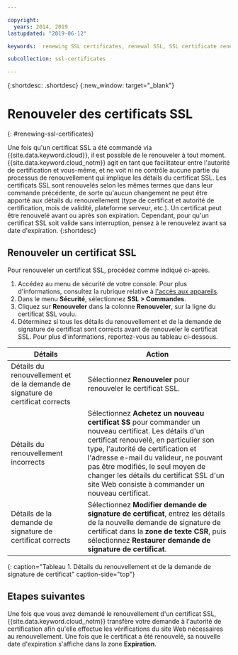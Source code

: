 ```yaml
---

copyright:
  years: 2014, 2019
lastupdated: "2019-06-12"

keywords:  renewing SSL certificates, renewal SSL, SSL certificate renewal process, renewing, renewal

subcollection: ssl-certificates

---
```


{:shortdesc: .shortdesc}
{:new_window: target="_blank"}

# Renouveler des certificats SSL
{: #renewing-ssl-certificates}

Une fois qu'un certificat SSL a été commandé via {{site.data.keyword.cloud}}, il est possible de le renouveler à tout moment. {{site.data.keyword.cloud_notm}} agit en tant que facilitateur entre l'autorité de certification et vous-même, et ne voit ni ne contrôle aucune partie du processus de renouvellement qui implique les détails du certificat SSL. Les certificats SSL sont renouvelés selon les mêmes termes que dans leur commande précédente, de sorte qu'aucun changement ne peut être apporté aux détails du renouvellement (type de certificat et autorité de certification, mois de validité, plateforme serveur, etc.). Un certificat peut être renouvelé avant ou après son expiration. Cependant, pour qu'un certificat SSL soit valide sans interruption, pensez à le renouvelez avant sa date d'expiration.
{:shortdesc}

## Renouveler un certificat SSL
Pour renouveler un certificat SSL, procédez comme indiqué ci-après.

1. Accédez au menu de sécurité de votre console. Pour plus d'informations, consultez la rubrique relative à [l'accès aux appareils](/docs/infrastructure/ssl-certificates?topic=virtual-servers-navigating-devices). 
2. Dans le menu **Sécurité**, sélectionnez **SSL > Commandes**.
3. Cliquez sur **Renouveler** dans la colonne **Renouveler**, sur la ligne du certificat SSL voulu.
4. Déterminez si tous les détails du renouvellement et de la demande de signature de certificat sont corrects avant de renouveler le certificat SSL. Pour plus d'informations, reportez-vous au tableau ci-dessous.   

| Détails                         | Action  |
| ------------------------------- | ------- |
| Détails du renouvellement et de la demande de signature de certificat corrects | Sélectionnez **Renouveler** pour renouveler le certificat SSL. |
| Détails du renouvellement incorrects       | Sélectionnez **Achetez un nouveau certificat SS** pour commander un nouveau certificat. Les détails d'un certificat renouvelé, en particulier son type, l'autorité de certification et l'adresse e-mail du valideur, ne pouvant pas être modifiés, le seul moyen de changer les détails du certificat SSL d'un site Web consiste à commander un nouveau certificat. |
| Détails de la demande de signature de certificat corrects           | Sélectionnez **Modifier demande de signature de certificat**, entrez les détails de la nouvelle demande de signature de certificat dans la **zone de texte CSR**, puis sélectionnez **Restaurer demande de signature de certificat**. |
{: caption="Tableau 1. Détails du renouvellement et de la demande de signature de certificat" caption-side="top"}

## Etapes suivantes

Une fois que vous avez demandé le renouvellement d'un certificat SSL, {{site.data.keyword.cloud_notm}} transfère votre demande à l'autorité de certification afin qu'elle effectue les vérifications du site Web nécessaires au renouvellement. Une fois que le certificat a été renouvelé, sa nouvelle date d'expiration s'affiche dans la zone **Expiration**. 
